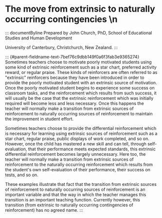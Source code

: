# The move from extrinsic to naturally occurring contingencies \n

::: documentByline
Prepared by John Church, PhD, School of Educational Studies and Human
Development

University of Canterbury, Christchurch, New Zealand.
:::

::: {#parent-fieldname-text-7bef76c9dbb149f0a6f3fab3e9365274}
Sometimes teachers choose to motivate poorly motivated students using
some kind of extrinsic reinforcement such as a star chart, preferred
activity reward, or regular praise. These kinds of reinforcers are often
referred to as "extrinsic" reinforcers because they have been introduced
in order to provide the poorly motivated student with an extrinsic
source of motivation. Once the poorly motivated student begins to
experience some success on classroom tasks, and the reinforcement which
results from such success, it will usually be the case that the
extrinsic reinforcement which was initially required will become less
and less necessary. Once this happens the teacher will normally make a
transition from extrinsic sources of reinforcement to naturally
occurring sources of reinforcement to maintain the improvement in
student effort.

Sometimes teachers choose to provide the differential reinforcement
which is necessary for learning using extrinsic sources of reinforcement
such as a star chart, regular praise, public displays of work completed,
and so on. However, once the child has mastered a new skill and can
tell, through self-evaluation, that their performance meets expected
standards, this extrinsic differential reinforcement becomes largely
unnecessary. Here too, the teacher will normally make a transition from
extrinsic sources of reinforcement to the naturally occurring
reinforcement which results from the student's own self-evaluation of
their performance, their success on tests, and so on.

These examples illustrate that fact that the transition from extrinsic
sources of reinforcement to naturally occurring sources of reinforcement
is an important variable and that the way in which the teacher manages
this transition is an important teaching function. Currently however,
this transition (from extrinsic to naturally occurring contingencies of
reinforcement) has no agreed name.
:::

